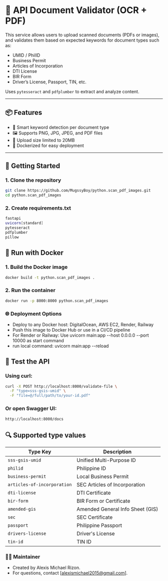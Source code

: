 # 🧾 API Document Validator (OCR + PDF)

This service allows users to upload scanned documents (PDFs or images), and validates them based on expected keywords for document types such as:

- UMID / PhilID
- Business Permit
- Articles of Incorporation
- DTI License
- BIR Form
- Driver’s License, Passport, TIN, etc.

Uses `pytesseract` and `pdfplumber` to extract and analyze content.

---

## 📦 Features

- 🧠 Smart keyword detection per document type
- 🖼 Supports PNG, JPG, JPEG, and PDF files
- 📏 Upload size limited to 20MB
- 🐳 Dockerized for easy deployment

---

## 🚀 Getting Started

### 1. Clone the repository

```bash
git clone https://github.com/MugssyBoy/python.scan_pdf_images.git
cd python.scan_pdf_images
```

### 2. Create requirements.txt
```bash
fastapi
uvicorn[standard]
pytesseract
pdfplumber
pillow
```

## 🐳 Run with Docker

### 1. Build the Docker image
```bash
docker build -t python.scan_pdf_images .
```

### 2. Run the container
```bash
docker run -p 8000:8000 python.scan_pdf_images
```

### 🌐 Deployment Options
 - Deploy to any Docker host: DigitalOcean, AWS EC2, Render, Railway
 - Push this image to Docker Hub or use in a CI/CD pipeline
 - For Render or Railway: Use uvicorn main:app --host 0.0.0.0 --port 10000 as start command
 - run local command: uvicorn main:app --reload
## 🧪 Test the API

### Using curl:
```bash
curl -X POST http://localhost:8000/validate-file \
  -F "type=sss-gsis-umid" \
  -F "file=@/full/path/to/your-id.pdf"
```

### Or open Swagger UI:
```bash
http://localhost:8000/docs
```

## 🔍 Supported type values

| Type Key                    | Description                      |
| --------------------------- | -------------------------------- |
| `sss-gsis-umid`             | Unified Multi-Purpose ID         |
| `philid`                    | Philippine ID                    |
| `business-permit`           | Local Business Permit            |
| `articles-of-incorporation` | SEC Articles of Incorporation    |
| `dti-license`               | DTI Certificate                  |
| `bir-form`                  | BIR Form or Certificate          |
| `amended-gis`               | Amended General Info Sheet (GIS) |
| `sec`                       | SEC Certificate                  |
| `passport`                  | Philippine Passport              |
| `drivers-license`           | Driver's License                 |
| `tin-id`                    | TIN ID                           |

### 👨‍💻 Maintainer
 - Created by Alexis Michael Rizon.
 - For questions, contact [alexismichael2015@gmail.com].